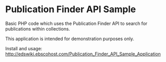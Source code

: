 # Publication Finder API Sample
Basic PHP code which uses the Publication Finder API to search for publications within collections. 

This application is intended for demonstration purposes only.

Install and usage:
http://edswiki.ebscohost.com/Publication_Finder_API_Sample_Application
